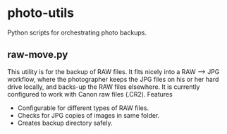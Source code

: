 photo-utils
===========
Python scripts for orchestrating photo backups.

raw-move.py
-----------
This utility is for the backup of RAW files. It fits nicely into a RAW --> JPG 
workflow, where the photographer keeps the JPG files on his or her hard drive
locally, and backs-up the RAW files elsewhere. It is currently configured to 
work with Canon raw files (.CR2). 
Features
- Configurable for different types of RAW files.
- Checks for JPG copies of images in same folder.
- Creates backup directory safely.



